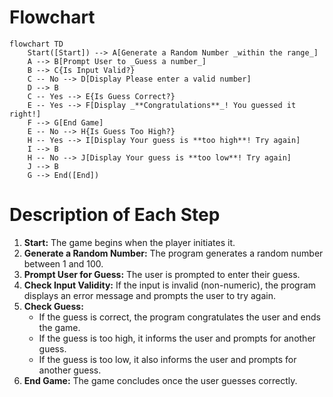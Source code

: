# Flowchart
```mermaid
flowchart TD
    Start([Start]) --> A[Generate a Random Number _within the range_]
    A --> B[Prompt User to _Guess a number_]
    B --> C{Is Input Valid?}
    C -- No --> D[Display Please enter a valid number]
    D --> B
    C -- Yes --> E{Is Guess Correct?}
    E -- Yes --> F[Display _**Congratulations**_! You guessed it right!]
    F --> G[End Game]
    E -- No --> H{Is Guess Too High?}
    H -- Yes --> I[Display Your guess is **too high**! Try again]
    I --> B
    H -- No --> J[Display Your guess is **too low**! Try again]
    J --> B
    G --> End([End])
```
# Description of Each Step

1. **Start:** The game begins when the player initiates it.
2. **Generate a Random Number:** The program generates a random number between 1 and 100.
3. **Prompt User for Guess:** The user is prompted to enter their guess.
4. **Check Input Validity:** If the input is invalid (non-numeric), the program displays an error message and prompts the user to try again.
5. **Check Guess:**
    - If the guess is correct, the program congratulates the user and ends the game.
    - If the guess is too high, it informs the user and prompts for another guess.
    - If the guess is too low, it also informs the user and prompts for another guess.
6. **End Game:** The game concludes once the user guesses correctly.
